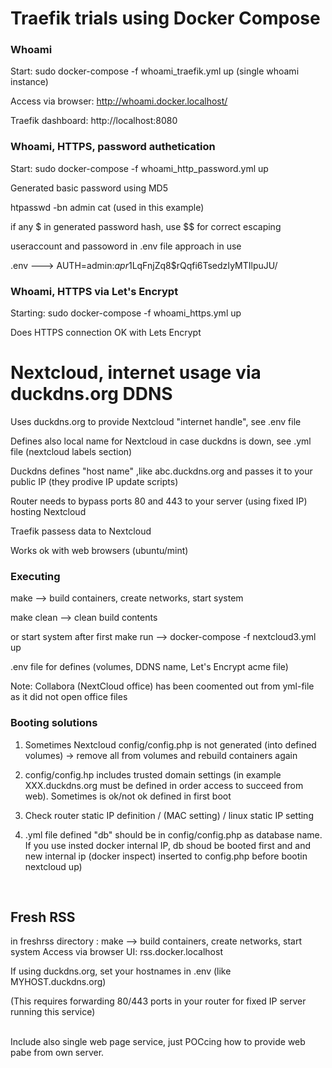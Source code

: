 # Traefik trials using Docker Compose

### Whoami
Start: sudo docker-compose -f whoami_traefik.yml up (single whoami instance)

Access via browser: http://whoami.docker.localhost/

Traefik dashboard: http://localhost:8080

### Whoami, HTTPS, password authetication
Start: sudo docker-compose -f whoami_http_password.yml up

Generated basic password using MD5

htpasswd -bn admin cat (used in this example)

if any $ in generated password hash, use $$ for correct escaping

useraccount and passoword in .env file approach in use

.env ---> AUTH=admin:$apr1$LqFnjZq8$rQqfi6TsedzIyMTIlpuJU/


### Whoami, HTTPS via Let's Encrypt
Starting: sudo docker-compose -f whoami_https.yml up

Does HTTPS connection OK with Lets Encrypt


# Nextcloud, internet usage via duckdns.org DDNS

Uses duckdns.org to provide Nextcloud "internet handle", see .env file

Defines also local name for Nextcloud in case duckdns is down, see .yml file (nextcloud labels section)


Duckdns defines "host name" ,like abc.duckdns.org and passes it to your public IP (they prodive IP update scripts)

Router needs to bypass ports 80 and 443 to your server (using fixed IP) hosting Nextcloud

Traefik passess data to Nextcloud

Works ok with web browsers (ubuntu/mint)

### Executing

make --> build containers, create networks, start system

make clean --> clean build contents

or start system after first make run --> docker-compose -f nextcloud3.yml up

.env file for defines (volumes, DDNS name, Let's Encrypt acme file)

Note: Collabora (NextCloud office) has been coomented out from yml-file as it did not open office files


### Booting solutions

1) Sometimes Nextcloud config/config.php is not generated (into defined volumes) -> remove all from volumes and rebuild containers again

2) config/config.hp includes trusted domain settings (in example XXX.duckdns.org must be defined in order access to succeed from web). Sometimes is ok/not ok defined  in first boot

3) Check router static IP definition / (MAC setting) / linux static IP setting

4) .yml file defined "db" should be in config/config.php as database name. If you use insted docker internal IP, db shoud be booted first and and new internal ip (docker inspect) inserted to config.php before bootin nextcloud up)

<br>

## Fresh RSS

in freshrss directory : make --> build containers, create networks, start system
Access via browser UI: rss.docker.localhost

If using duckdns.org, set your hostnames in .env (like MYHOST.duckdns.org)

(This requires forwarding 80/443 ports in your router for fixed IP server running this service)

<br>
Include also single web page service, just POCcing how to provide web pabe from own server.

